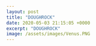```yaml
---
layout: post
title: "DOUGHROCK"
date: 2020-05-03 21:15:05 +0000
excerpt: "DOUGHROCK"
image: /assets/images/Venus.PNG
---
```


<div id="imageContainer"></div>

<script>
function loadImage() {
    var imageUrl = "https://lh3.googleusercontent.com/u/0/drive-viewer/AKGpihZuwnTXvAUq6y4jhD88v8UFENrwXzaUgmrmzi6jAoqO__SSfb8gS_uhIgl5vm0AHOK8EWxhhudjFgFAmPwt0NvVTHIF=w958-h934";
    var timestamp = new Date().getTime();
    var imageElement = document.createElement('img');
    imageElement.src = imageUrl + "&t=" + timestamp;
    imageElement.width = "100%";
    imageElement.height = "100%";
    document.getElementById('imageContainer').innerHTML = '';
    document.getElementById('imageContainer').appendChild(imageElement);
    setTimeout(loadImage, 1000); // Refresh every second
}

loadImage();
</script>
